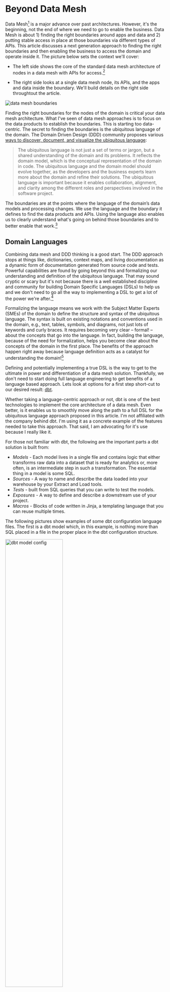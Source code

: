 
# Beyond Data Mesh

Data Mesh[^data-mesh-intro] is a major advance over past architectures. However, it's the beginning, not the end of where we need to go to enable the business.  Data Mesh is about 1) finding the right boundaries around apps and data and 2) putting stable access in place at those boundaries via different types of APIs. This article discusses a next generation approach to finding the right boundaries and then enabling the business to access the domain and operate inside it. The picture below sets the context we'll cover:
- The left side shows the core of the standard data mesh architecture of nodes in a data mesh with APIs for access.[^original-article]
- The right side looks at a single data mesh node, its APIs, and the apps and data inside the boundary. We'll build details on the right side throughtout the article.

  [^original-article]: This picture is is copied from the original article on data mesh: [Data Mesh Principles and Logical Architecture](https://martinfowler.com/articles/data-mesh-principles.html). 

  [^data-mesh-intro]: See [Data Mesh: Delivering Data-Driven Value at Scale](https://www.amazon.com/Data-Mesh-Delivering-Data-Driven-Value/dp/1492092398/ref=sr_1_1?crid=2WUIEMPCPFXWK&keywords=Data+Mesh%3A+Delivering+Data-Driven+Value+at+Scale&qid=1690809592&sprefix=data+mesh+delivering+data-driven+value+at+scale%2Caps%2C97&sr=8-1) or Starburst's [Description of a Data Mesh](https://www.starburst.io/learn/data-fundamentals/what-is-data-mesh/) and [Accelerating Your Cloud Migration Journey with a Data Mesh Architecture](accelerating-your-cloud-migration-journey-with-a-data-mesh-architecture/)

![data mesh boundaries](./images/data-mesh-boundaries.png)

Finding the right boundaries for the nodes of the domain is critical your data mesh architecture. What I've seen of data mesh approaches is to focus on the data products to establish the boundaries. This is starting too data-centric. The secret to finding the boundaries is the ubiquitous language of the domain. The Domain Driven Design (DDD) community proposes various [ways to discover, document, and visualize the ubiquitous language](https://www.linkedin.com/advice/0/how-do-you-document-communicate-your-ubiquitous):

>The ubiquitous language is not just a set of terms or jargon, but a shared understanding of the domain and its problems. It reflects the domain model, which is the conceptual representation of the domain in code. The ubiquitous language and the domain model should evolve together, as the developers and the business experts learn more about the domain and refine their solutions. The ubiquitous language is important because it enables collaboration, alignment, and clarity among the different roles and perspectives involved in the software project.

The boundaries are at the points where the language of the domain’s data models and processing changes. We use the language and the boundary it defines to find the data products and APIs. Using the language also enables us to clearly understand what's going on behind those boundaries and to better enable that work.[^markus-on-DDD] 

[^markus-on-DDD]: For more about the intersection of DDD and the language of domains see [On the Relationship between Domain-Driven Design and Domain-Specific Languages](https://www.linkedin.com/pulse/relationship-between-domain-driven-design-languages-markus-voelter/)

## Domain Languages

Combining data mesh and DDD thinking is a good start. The DDD approach stops at things like, dictionaries, context maps, and living documentation as a dynamic form of documentation generated from source code and tests. Powerful capabilities are found by going beyond this and formalizing our understanding and definition of the ubiquitous language.  That may sound cryptic or scary but it's not because there is a well established discipline and community for building Domain Specific Languages (DSLs) to help us and we don't need to go all the way to implementing a DSL to get a lot of the power we're after.[^DSL-community] 

[^DSL-community]: Great places to start with DSLs are this community: [Subject Matter First](https://subjectmatterfirst.org/) and the writtings of this master practitioner: [the further reading list after this article](https://www.linkedin.com/pulse/relationship-between-domain-driven-design-languages-markus-voelter/) or just google for anything written by Markus Voelter.

Formalizing the language means we work with the Subject Matter Experts (SMEs) of the domain to define the structure and syntax of the ubiquitous language.  The syntax is built on existing notations and conventions used in the domain, e.g., text, tables, symbols, and diagrams, not just lots of keywords and curly braces. It requires becoming very clear – formal! – about the concepts that go into the language. In fact, building the language, because of the need for formalization, helps you become clear about the concepts of the domain in the first place. The benefits of the approach happen right away because language definition acts as a catalyst for understanding the domain![^Markus-adapted]

[^Markus-adapted]: This paragraph is taken from articles written by [Markus Voelter](https://voelter.de/index.html). 

Defining and potentially implementing a true DSL is the way to get to the ultimate in power and differentiation of a data mesh solution. Thankfully, we don't need to start doing full language engineering to get benefits of a language based approach. Lets look at options for a first step short-cut to our desired result: [dbt](https://www.getdbt.com/).

Whether taking a language-centric approach or not, dbt is one of the best technologies to implement the core architecture of a data mesh. Even better, is it enables us to smoothly move along the path to a full DSL for the ubiquitous language approach proposed in this article. I'm not affiliated with the company behind dbt. I'm using it as a concrete example of the features needed to take this approach. That said, I am advocating for it's use because I really like it. 

For those not familiar with dbt, the following are the important parts a dbt solution is built from:
- *Models* - Each model lives in a single file and contains logic that either transforms raw data into a dataset that is ready for analytics or, more often, is an intermediate step in such a transformation. The essential thing in a model is some SQL.
- *Sources* - A way to name and describe the data loaded into your warehouse by your Extract and Load tools.
- *Tests* - built from SQL queries that you can write to test the models.
- *Exposures* - A way to define and describe a downstream use of your project.
- *Macros* - Blocks of code written in Jinja, a templating language that you can reuse multiple times.

The following pictures show examples of some dbt configuration language files. The first is a dbt model which, in this example, is nothing more than SQL placed in a file in the proper place in the dbt configuration structure.

<img src="./images/dbt-model.png" alt="dbt model config" width="60%">

The next picture shows the template for the additional configuration of a model. It's just more *configuration language* in a text file. 

<img src="./images/dbt-model-properties.png" alt="dbt model config" width="40%">

Models are built by accessing the data exposed by other models or sources. A dbt solution built using this kind of configurations can be the core of a data API for a data mesh domain. You use SQL or additional dbt models to access the models defined as the data products of the domains in you data mesh. You formally create your data products by *exposing* them. Dbt has some basic features to control access, e.g., the Exposures described above, and they advancing those features rapidly. 

All of the parts of a dbt solution are specified using the same kind of file-based configuration language. This language is the first iteration of automation of our domain language. You could just use these basic out-of-the-box dbt features and implement a reasonable data mesh. All of the configuration files taken together forms a domain language for your data transformation and access workflows. The model specifications are the only domain specific parts created using the language. Dbt's language is a low level and business domain independent language rather than the domain specific language we aspire to. 

## Dbt Macros as the Beginning of a DSL

We move to being more of a DSL through the use of dbt macros. Macros, written using dbt's Jinja features, are pieces of code that can be reused multiple times. Using macros we can build higher-level abstractions that are specific to the business domain. We do this to avoid having SMEs creating new data products need to rewrite common complex logic. Instead, we can write it once as a macro and simplify and standardize that part of the logic. Programmers look at this as simply not repeating ourselves (DRY). More important than just avoiding repetition we need to design the macros so they align with the ubiquitous language of the domain. There are significant limits to what we can do with macros and there is still a lot of dbt complexity and detail exposed. However, for the right audience, domain specific macros can still be a major step forward. 

Using this approach the architecture of a data mesh node (the right side of [the context picture](#beyond-data-mesh)) looks like the following.


<img src="./images/dbt-in-mesh-node.png" alt="dbt model config" width="70%">

The dbt configurations are executed as the logic of the domain to produce models. The exposed dbt models serve as the **D**ata API[^data-API]. That access can be via raw SQL or by creating new dbt models outside the domain boundary that use a data product.   

  [^data-API]: In the data mesh pictures, APIs with a 'D' are Data APIs. Those with an 'O' are operational or other types of APIs.

## Adding Metrics to the Language 

The next step along the path to a DSL is already part of dbt: the [dbt Semantic Layer](https://www.getdbt.com/blog/dbt-semantic-layer-whats-next/). "The dbt Semantic Layer allows data teams to centrally define essential business metrics like revenue, customer, and churn in the modeling layer (your dbt project) for consistent self-service within downstream data tools like BI and metadata management solutions. The dbt Semantic Layer provides the flexibility to define metrics on top of your existing models and then query those metrics and models in your analysis tools of choice."[^dbt-semantic-layer]. This layer is a language for defining metrics. Dbt talks about its value from the technical perspective. We're looking at it as another part of our domain specific language. The business surely includes a lot in their ubiquitous language about the metrics, e.g., how are they named, how are they calculated, how do they evolve over time and where are they used. The following shows an example of a metric defined in the dbt language.

<img src="./images/dbt-metric-example.png" alt="example metric" width="70%">


The following shows how the semantic layer fits into business use.


<img src="./images/dbt-sl-architecture.png" alt="dbt semantic layer architecture" width="50%">

Examples of the kinds of metrics that can be expressed in the language:
- Expressions, e.g., `transactions – cancellations`
- Ratios, e.g., revenue per customer
- Cumulative Metrics, e.g., weekly active users
- Aggregation types, e.g., sum_boolean and percentile TODO: get better example of aggregation types

I see the value of a central definition of metrics in a semantic layer as transformative for a business. It will have dramatic effects on standardizing everything from basic BI reporting to the most advanced AI. The fact that the business can now see and configure the definition is a big part of this transformation. 

Similar to the previously introduced parts of dbt, even the metrics language is low level and generic rather when compared to the what SMEs use the ubiquotous langage do describe metrics. However, once the metrics are defined, using them in combination with the domain specific dbt macros is a significant step forward. 

  [^dbt-semantic-layer]: See: https://docs.getdbt.com/docs/use-dbt-semantic-layer/dbt-semantic-layer

## A Full DSL

There are limits to how well we can model the ubiquitous language of the business using dbt or similar generic tools. Our ability to really model the language becomes possible when we formalize our understanding of the language of the domain as a DSL. With the infrastructure of something like dbt we can have the DSL generate dbt configurations that do what the semantics of the DSL specify. The DSL isn't limited to just generating dbt. It would generate whatever is needed to perform the DSL statements. The following figure introduces the what the architecture would look like when we introduce a full DSL.

<img src="./images/intro-to-dsl-architecture.png" alt="full DSL architecture" width="60%">

The following are concrete examples of formalization of the language of the domain from my recent projects. The examples go from simple and more technical language structures to more complex and domain specific:

### Data Vault Creation and Evolution

A data vault[^data-vault] is a great data structure for use inside domains of the data mesh. Covering data vaults requires a separate article. For this example, just consider the vault to be a complex relational database structure that is used to organize the data into a kind of graph build from Hubs, Satellites, and Links. Creating and modifying data vaults was a common task on multiple of my projects. This example can be considered a *technical* DSL used by specialists responsible for loading the data. Initially, setting up the vaults was the domain of the modeling team, over time the SMEs started to propose the structures and talk in terms of the DSL when describing the data they wanted to access. We implemented a DSL for creation or change of a vault via a series of one line statements, e.g., the following is a simple examples that set up a hub and then does a data quality check to verify it worked:

![hub instruction](./images/hub-instruction.png)

![dq instruction](./images/dq-instruction.png)

In this example we didn't generate raw dbt configurations. Instead we used a the dbt vault extension [AutomateDV](https://automate-dv.com/)[^dbt-vault] to simplify the implementation. Such a tool can be considered yet another generic technical DSL layer on top of dbt. A DSL was needed here because even using this extension was too technical. Using the extension took too much effort to use and test even for a dbt expert.Our modelers barely understood dbt but their language matched the new DSL. 

### Clinical Trial Data Mapping and Transformation

There are SMEs who's job is to load and convert clinical trial data from arbitrary input formats to an industry standard format. They need to do custom versions of this for every clinical trial project and then deal with a series of changes. We implemented a language to express the mappings and transformations where SQL was only used in very special cases. An example of the kinds of high-level domain specific instructions are those for processing data from laboratory tests which converts multiple laboratory values in a horizontal data layout, pivots it to be vertical as required by the standard and automatically deals with standard conversion tables and normal range checking. While you may not understand the details of this, describing how to do this is a central part of the ubiquitous language of clinical trail data. It typically requires detailed specifications that are then implemented as custom ETL or complex SQL. We implemented a single instruction, e.g., 

> `Lab Stack("WBC","WHITE BLOOD CELL COUNT","HEMATOLOGY","","BLOOD",LBHLAB,GEND,WBCRES,WBCU_)`

A clinical data conversion SME would read this like a sentence because the parameters are in an expected order of the domain when working with this type of data. This is a simple single instruction. We also have sequences of instructions that work as a unit, e.g., *Nesting* is the ability to use instructions within each other to provide seamless transformations while eliminating the need for temporary variables. We implemented a large set of interlocking statements like this that allowed a SME to perform their entire job. Each statement generated dbt configurations and additional code and then our runtime system executed it. 


  [^data-vault]: See https://www.data-vault.co.uk/what-is-data-vault/ or google 'data vault' to see the massive amount of information available about it. 
  [^dbt-vault]: We used an earlier version of it called dbt-vault. It may have become easier to configure since then. What's important is the example of hiding  tecnical details from the SMEs by wrapping it with a DSL. An important benefit of a tool evolution like this, discussed later in this article, is that the DSL isolates you from the tech changes, see: TODO: write section on tech evolution. TODO: investigate whether it's more DSL in the new version.

### Full Clinical Trial Specification

Both of the above DSL examples were *relatively* simple languages because their scope was relatively small and they were relatively technical. They were substantially easier to implemented because they were a layer on top of dbt. A tool like dbt is ideal for DSL creation because it is text based (a.k.a. configuration-as-code). The DSL then generates the dbt configuration files[^generate-more-than-dbt]. The focus can be on creating the language of the domain rather than that plus deep technical challenges related to making it possible to execute the DSL instructions. Next, I'll briefly describe another example that doesn't use dbt but supports a much richer domain at a much more domain specific level. 

Clinical trails are done to evaluate new medicines. They always start with writing a scientific specification of the evaluation called a *Clinical Protocol*. We built a DSL that enables the SMEs that specify data collection, calculations, workflows, and reports to be run on specialized clinical trial software systems. The following show examples of the IDE for defining these configurations.

The following shows[^clario-mps-talk] an example of how a DSL can look like a form but still contain complex domain specific instructions. For example there are multiple expressions in the fields that reference data in other parts of the DSL, e.g., "First Scheduled" is defined as "Activation Completion + 6 days". These expressions can be arbitrary complex and the user is guided so that they only create valid expressions while still just typing. 

![form example](./images/visit-example.png)

The following shows a more complex DSL structure for defining when patients move through the phases of the clinical trial, e.g., they move when specific expressions about the eligibility critera evaluate to true. The implementation of this is essentially a state transition diagram. While we have the capability to build a pure state transition DSL, we instead used the language of the SMEs in the domain. Notice that the word 'event' has a red squiggle under it. This is an example of a rich IDE that detects inconsistencies in the language as the user types and shows them as errors.

![disposition example](./images/disposition-example.png)

A DSL with this level of complexity requires more infrastructure than just a way to generate dbt files. In this case the runtime that needed to be configured is made up of many separate systems each different and each evolving what they support at different rates.  Luckily, there are powerful tools available for building DSLs of this complexity.[^MPS] 

  [^MPS]: Getting into DSL technology requires a separate article. Some great places to start are looking at [MPS](TODO: get URL) and [LionWeb](TODO: get URL)

  [^generate-more-than-dbt]: It's never a simple as just generating dbt config files but that is the majority of what is generated. Other things like database DDL, blocks of shell scripts or python code are also generated to fill gaps between tools like dbt.

  [^clario-mps-talk]: These examples are taken from a presentation [by Clario at a DSL conference](https://www.youtube.com/watch?v=zag7hkaHWD0&list=PLQ176FUIyIUZ6e7lGYfyzYlnNkZiB2n9v&index=9).

## Language Spectrum

How far to go on the spectrum of domain languages depends on the domain. A full DSL is appropriate when the work of specifying a solution:
- Has complex rules, data, and processes and if the work of specification is dominated by business considerations rather than technical details 
- Is repeated frequently by different SMEs in the domain 

This level of work justifies the extra implementation effort for a full DSL. That work could be inside a single domain or across a closely related set of domains. When considering the boundary of the language don't get trapped into thinking that a domain is a simple flat structure. Domains are almost always a hierarchy of domains containing sub-domains. Modeling the data mesh nodes and the languages they use needs to consider what level in the hierarchy of domains is the right place to establish the boundary to best serve the business needs. 

Examples of applying this rule for deciding if a full DSL is justified:
- The above examples of of specifying and automating the execution of the data collection and processing of a Clinical Trial justifies a full DSL because every trial is unique, the specification is dominated by the combination of how the science drives the technical details, and many trials are run in a year. 
- Specifying the tax rules for a country. The rules are complex, they change across each year so must be re-specified, and the specification is dominated by a mix of business and human complexity. 
- Specifying the data products, analytics, metrics, and BI reports for a financial product. If the specification changes for every customer in complex ways and lots of new customers are setup regularly. 

A situation that might justify a full DSL even if the above criteria aren't met is if there is a lot of experimentation needed to find the right version of the configuration, e.g., as part of a rapid selling process the spec needs to be evolved and simulated. 

Any full DSL effort can start with the generic out-of-the-box domain language features of a tool like dbt and over time evolve to a full DSL. 

The reason to build full DSLs rather than buying a solution is that vendor products need to be generic rather than domain specific so their target market size justifies their business. There are surely domain specific products, e.g., a product targeting clinical trials or financial investment products. Unless they are very domain specific they cannot exactly match the organization and function of your business domains. They might offer configuration and if so they should be on the path to the ideal configuration via a DSL. When considering products which are on the configurability path, favor those that enable you to add your business specific specification via something like a DSL, e.g., products that are based on configuration-as-code like dbt. 

## Data Mesh APIs

The previous sections covered how dbt or an DSL that extends dbt would serve the Data APIs. We haven't talked about how to implement the regular API, e.g., http REST calls to retrieve data or do other processing.[^operational-apis] These are the APIs labeled with 'O' in the following figure. It is my believe that there is a deep problem with the current state of APIs and how clients use them, especially when we are trying for strong domain boundaries. APIs typically do one, rather restricted thing, e.g., retrieve some data possibly filtered, store some data, launch some processing. Ideally the APIs match the part of the language of the domain that we want to expose to clients. Current technology doesn't allow an API to do the kind of rich semantic operations that the ubiquitous language supports. The client needs to string together API calls to do something like select some data, transform it, calculate something, format it, and bring back the right subset of the results. I'm not talking about just SQL statements. I'm talking about doing interesting things in the ubiquitous language. DSLs offer a novel way to define APIs that solve this problem.

[^operational-apis]: TODO: Investigate why data-mesh calls these 'operational APIs. The APIs labeled as 'O' in the diagrams. Operational sounds like they are limited to just managing the domain vs. accessing the data via them. Do they consider the 'D' APIs to be both the database access to data-products via SQL and the http style access?

<img src="./images/intro-to-dsl-architecture.png" alt="full DSL architecture" width="60%">

The API accepts a group of statements in the domain language, executes them and returns the results. This has benefits including:
- The client gets to fully express the full set of semantic actions they want to perform in the language instead of a series of separate API calls
- The language is part of the domain boundary because clients can't do anything that the language doesn't support. Making traditional API calls allows more extensive data extraction and manipulation without these limits.
- Only one API that accepts the language need be implemented[^language-based-api-limits]

  [^language-based-api-limits]: Yes there will potentially need to be different APIs for different aspects or sub-sets of the language. I'm exaggerating for impact. 

As discussed in earlier sections, there are multiple levels of language when using dbt. The out-of-the-box, the addition of macros, and the addition of the semantic layer. Each can be exposed a as a data API that builds as the implementation of the data mesh evolves, e.g., expose an API that is just the dbt models serving as data products. The full DSL-based API would use all of these lower level languages. 

###  DSL Inside vs. Outside the Domain

It may be necessary to formalized two kinds of ubiquitous languages:
- the language used to do the work inside the domain boundary
- the language used by clients to interact with the domain

The language inside the domain can express operating on all the internal capabilities and data. External clients may be much more restricted in what they can access or do. When focused on the data mesh you are most likely to start with the client language, e.g., how to they interact with the data products. 


## Data Mesh DSL

If we model the language of the domains of our data mesh we will move along the following path, e.g,
- Use an out-of-the-box generic DSL style tool like the basics of dbt. 
- Expand to use more features of the tool, potentially in combination with other tools, e.g., use of the semantic layer language of dbt potentially in combination with another tool to do more advanced data quality checking, e.g, [Great-Expectations](TODO: get url)
- Introduce a DSL. Frequently the first DSL tends to be more technical
- Expand the DSL to be more targeted at the SMEs of the domain. (Ideally you'd skip the more technical and start your DSL work here.)
- Expand to more comprehensive DSLs covering different domains.

You need not create a unqiue DSL for every domain, especially in the early part of the journey. There are almost certainly common data structures and operations shared by domains and basic things like how you express your data-products that could be supported by a common DSL. For example every data product likely needs common ways to express:
- Data quality constraints
- Retention
- Tests
- Access policies
- API characteristics

## Everyone wants Self-Service

Few have credibly attained *self-service* data and processing and there is little agreement on how attain it: low-code/no-code, drag-and-drop UIs, AI/ML, Citizen Data Scientists, etc. I define self-service as the ability of the users to create *executable solutions* in or from the domain without the IT team doing a software development cycle. The *solution* can be as simple as getting access to existing data and using it to create new data or as elaborate as building a new application. With any of the dbt intermediate architectures described above in place,  self-service is enabled for technically capable SMEs. With a full DSL in place we attain elaborate self-service for a much wider audience of SMEs. For example, a data analyst could:
- Define new data models inside the domain 
- Use those domains to create a new data product to expose to other analysts
- Use the internal or data product models to define a new metric and expose that

If we don't attain these levels of self service we will never break out of the cycle of always being behind the business demands. Even more important, the right *solutions* will be built because the business users won't make mistakes on what to build they way it so frequently happens in a standard IT software dev cycle.

If we allow business users to build their own *solutions*, it needs to be done at level equivalent to an IT solution. This means real support for: 
- Testing - before it can be used in production the analyst built solution needs to be tested. Dbt includes test automation and data quality checking as part of its language. Part of building a real DSL must include either including and integrating the dbt testing features or, ideally, having domain specific ways to test.
- Governance - before it can be moved to production impacts must be understood and managed, versioning must be supported, updates to metadata documentation must be done. Dbt includes a promotion process the supports moving new solution elements from dev to production, it supports versioning (and major extensions to versioning are coming soon), documentation is automatically produced.

A full DSL typcially includes an integrated editing and testing tool, e.g., an IDE style tool that is specific to the DSL. This level of DSL support dramatically enhances the self service. 

## Summary 

 #TODO: write this...


# Appendix

 #TODO: decide if this material is needed...
 
## Full Architecture Example

 #TODO: consider adding this or a variation on it as an example of a full architecture for a domain.

![clin-ops-arch](./images/clin-ops-architecture.png)


## Bounded Domains is Data Mesh++
Write about how Data Mesh is too narrow a name vs. Bounded Domains. It's not just about the data. It needs to cover all the systems not just the new ones on a cloud platform dedicated to data access and analytics. It needs to be an Enterprise Architecture pattern. 

TODO: This is where we revisit the question about apps in the domain vs. just data mentioned earlier in the article. In the data mesh implementations I've seen, it's mostly been the apps as external data sources to a cloud-based data mesh. I feel we need to take a more whole-enterprise view of the bounded domains that makeup the data mesh so the apps should sometimes be inside.
